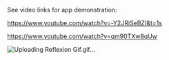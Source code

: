 See video links for app demonstration:

https://www.youtube.com/watch?v=-Y2JRiSeBZI&t=1s

https://www.youtube.com/watch?v=qm90TXw8qUw

![Uploading Reflexion Gif.gif…]()
